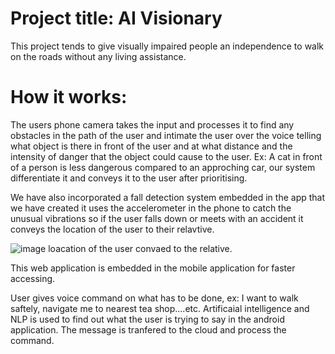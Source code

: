 # Project title: AI Visionary
This project tends to give visually impaired people an independence to walk on the roads without any living assistance. 

# How it works:
The users phone camera takes the input and processes it to find any obstacles in the path of the user and intimate the user over the voice
telling what object is there in front of the user and at what distance and the intensity of danger that the object could cause to the user.
Ex: A cat in front of a person is less dangerous compared to an approching car, our system differentiate it and conveys it to the user after prioritising.

We have also incorporated a fall detection system embedded in the app that we have created it uses the accelerometer in the phone to catch the unusual vibrations
so if the user falls down or meets with an accident it conveys the location of the user to their relavtive.

![image](https://user-images.githubusercontent.com/104610103/198843468-3ca99f39-2b67-4579-9118-b2bdb0ca6b7c.png)
loacation of the user convaed to the relative.

This web application is embedded in the mobile application for faster accessing.

User gives voice command on what has to be done, ex: I want to walk saftely, navigate me to nearest tea shop....etc.
Artificaial intelligence and NLP is used to find out what the user is trying to say in the android application. The message is tranfered to the 
cloud and process the command.

